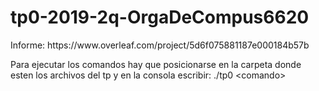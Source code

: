 # tp0-2019-2q-OrgaDeCompus6620

<comando>
Informe:     
  https://www.overleaf.com/project/5d6f075881187e000184b57b

Para ejecutar los comandos hay que posicionarse en la carpeta donde esten los archivos del tp y en la consola escribir: ./tp0 \<comando\>
